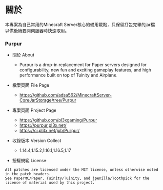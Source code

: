 # 關於
本專案為自己常用的Minecraft Server核心的備用載點，只保留打包完畢的jar檔以供後續要開伺服器時快速取用。

### Purpur
* 關於 About
	* Purpur is a drop-in replacement for Paper servers designed for configurability, new fun and exciting gameplay features, and high performance built on top of Tuinity and Airplane. 
* 檔案頁面 File Page
	* https://github.com/adsa562/MinecraftServer-CoreJarStorage/tree/Purpur
* 專案頁面 Project Page
	* https://github.com/pl3xgaming/Purpur
	* https://purpur.pl3x.net/
	* https://ci.pl3x.net/job/Purpur/
* 收錄版本 Version Collect
	* 1.14.4,1.15.2,1.16.1,1.16.5,1.17

* 授權規範 License 
``` 
All patches are licensed under the MIT license, unless otherwise noted in the patch headers.
See PaperMC/Paper, Tuinity/Tuinity, and jpenilla/Toothpick for the license of material used by this project.
```

